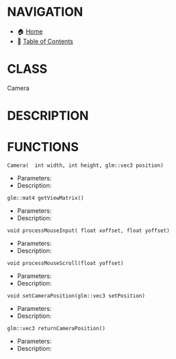 # NAVIGATION
- 🏠 [Home](../../../readme.md)
- 📖 [Table of Contents](../docs_Chapter_0.00_Welcome/doc_Chapter_0.10_Table_of_Contents.md)


# CLASS
Camera

# DESCRIPTION

# FUNCTIONS
`Camera(  int width, int height, glm::vec3 position)`
- Parameters:
- Description: 

`glm::mat4 getViewMatrix()`
- Parameters:
- Description: 

`void processMouseInput( float xoffset, float yoffset)`
- Parameters:
- Description: 

`void processMouseScroll(float yoffset)`
- Parameters:
- Description: 

`void setCameraPosition(glm::vec3 setPosition)`
- Parameters:
- Description: 

`glm::vec3 returnCameraPosition()`
- Parameters:
- Description: 
